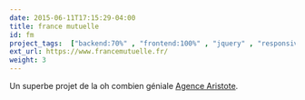 ```yaml
---
date: 2015-06-11T17:15:29-04:00
title: france mutuelle
id: fm 
project_tags:  ["backend:70%" , "frontend:100%" , "jquery" , "responsive", "wordpress"]
ext_url: https://www.francemutuelle.fr/
weight: 3
---
```


Un superbe projet de la oh combien géniale [Agence Aristote](http://agence-aristote.fr/).

